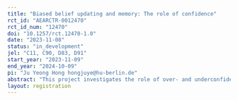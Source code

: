 ```yaml
---
title: "Biased belief updating and memory: The role of confidence"
rct_id: "AEARCTR-0012470"
rct_id_num: "12470"
doi: "10.1257/rct.12470-1.0"
date: "2023-11-08"
status: "in_development"
jel: "C11, C90, D83, D91"
start_year: "2023-11-09"
end_year: "2024-10-09"
pi: "Ju Yeong Hong hongjuye@hu-berlin.de"
abstract: "This project investigates the role of over- and underconfidence in belief updating and recall of feedback. While previous research finds mixed results for how positive and negative feedback impacts belief updating and recall, the overall focus has been on how (asymmetric) belief updating affects individuals’ confidence. Instead, we ask how exogenously inducing high or low confidence impacts feedback processing. In addition, we study whether confidence and its impacts on belief updating have persistent effects on the recall of feedback."
layout: registration
---
```


